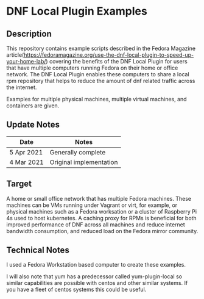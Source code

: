 DNF Local Plugin Examples
==================

## Description

This repository contains example scripts described in the Fedora Magazine article(https://fedoramagazine.org/use-the-dnf-local-plugin-to-speed-up-your-home-lab/) covering the benefits of the DNF Local Plugin for users that have multiple computers running Fedora on their home or office network. The DNF Local Plugin enables these computers to share a local rpm repository that helps to reduce the amount of dnf related traffic across the internet.

Examples for multiple physical machines, multiple virtual machines, and containers are given.

## Update Notes
Date        | Notes
----------  | -------------------------------
5 Apr 2021  | Generally complete
4 Mar 2021  | Original implementation

## Target
A home or small office network that has multiple Fedora machines. These machines can be VMs running under Vagrant or virt, for example, or physical machines such as a Fedora worksation or a cluster of Raspberry Pi 4s used to host kubernetes. A caching proxy for RPMs is beneficial for both improved performance of DNF across all machines and reduce internet bandwidth consumption, and reduced load on the Fedora mirror community.

## Technical Notes

I used a Fedora Workstation based computer to create these examples. 

I will also note that yum has a predecessor called yum-plugin-local so similar capabilities are possible with centos and other similar systems. If you have a fleet of centos systems this could be useful.
